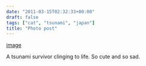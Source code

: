 ```yaml
---
date: "2011-03-15T02:32:33+00:00"
draft: false
tags: ["cat", "tsunami", "japan"]
title: "Photo post"
---
```

[image](/img/2011-03-15-photo-post/b6ff156e8b43681625b3aa463d5f7f8b44708cf01bfb41af553d889eed672b14.jpg)

A tsunami survivor clinging to life. So cute and so sad.

